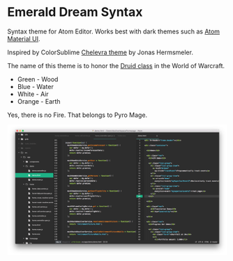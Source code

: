 # Emerald Dream Syntax

Syntax theme for Atom Editor. Works best with dark themes such as [Atom Material UI](https://github.com/silvestreh/atom-material-ui).

Inspired by ColorSublime [Chelevra theme](http://colorsublime.com/theme/Chelevra) by Jonas Hermsmeler.

The name of this theme is to honor the [Druid class](http://us.battle.net/wow/en/game/class/druid) in the World of Warcraft.

- Green - Wood
- Blue - Water
- White - Air
- Orange - Earth

Yes, there is no Fire. That belongs to Pyro Mage.

![](/screenshot.png)
